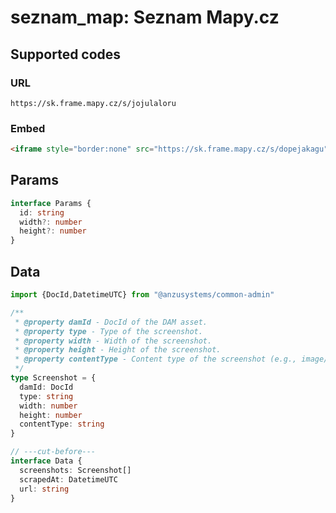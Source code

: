 # seznam_map: Seznam Mapy.cz

## Supported codes

### URL

```
https://sk.frame.mapy.cz/s/jojulaloru
```

### Embed

```html
<iframe style="border:none" src="https://sk.frame.mapy.cz/s/dopejakagu" width="400" height="280" frameborder="0"></iframe>
```

## Params

```ts twoslash
interface Params {
  id: string
  width?: number
  height?: number
}
```

## Data

```ts twoslash
import {DocId,DatetimeUTC} from "@anzusystems/common-admin"

/**
 * @property damId - DocId of the DAM asset.
 * @property type - Type of the screenshot.
 * @property width - Width of the screenshot.
 * @property height - Height of the screenshot.
 * @property contentType - Content type of the screenshot (e.g., image/jpeg).
 */
type Screenshot = {
  damId: DocId
  type: string
  width: number
  height: number
  contentType: string
}

// ---cut-before---
interface Data {
  screenshots: Screenshot[]
  scrapedAt: DatetimeUTC
  url: string
}
```
